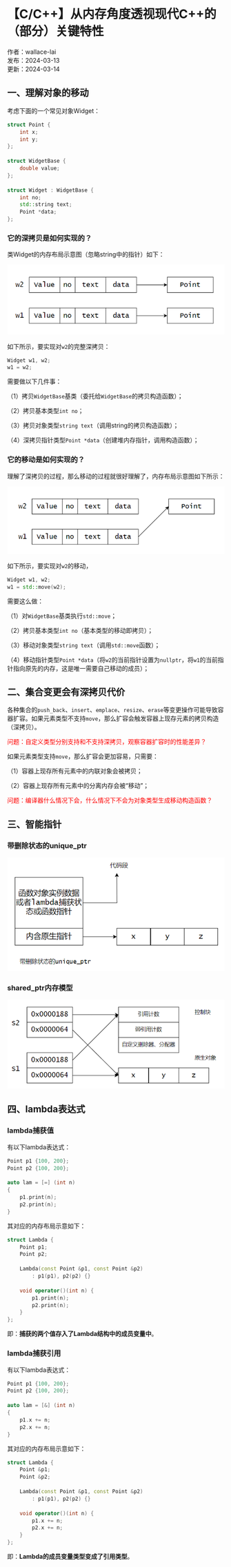 # 【C/C++】从内存角度透视现代C++的（部分）关键特性

作者：wallace-lai </br>
发布：2024-03-13 </br>
更新：2024-03-14 </br>

## 一、理解对象的移动

考虑下面的一个常见对象Widget：

```cpp
struct Point {
    int x;
    int y;
};

struct WidgetBase {
    double value;
};

struct Widget : WidgetBase {
    int no;
    std::string text;
    Point *data;
};
```

### 它的深拷贝是如何实现的？

类Widget的内存布局示意图（忽略string中的指针）如下：

![Widget内存布局1](../media/images/Language/cpp-modern-features0.png)

如下所示，要实现对`w2`的完整深拷贝：

```cpp
Widget w1, w2;
w1 = w2;
```

需要做以下几件事：

（1）拷贝`WidgetBase`基类（委托给`WidgetBase`的拷贝构造函数）；

（2）拷贝基本类型`int no`；

（3）拷贝对象类型`string text`（调用string的拷贝构造函数）；

（4）深拷贝指针类型`Point *data`（创建堆内存指针，调用构造函数）；


### 它的移动是如何实现的？

理解了深拷贝的过程，那么移动的过程就很好理解了，内存布局示意图如下所示：

![Widget内存布局2](../media/images/Language/cpp-modern-features1.png)

如下所示，要实现对`w2`的移动，

```cpp
Widget w1, w2;
w1 = std::move(w2);
```

需要这么做：

（1）对`WidgetBase`基类执行`std::move`；

（2）拷贝基本类型`int no`（基本类型的移动即拷贝）；

（3）移动对象类型`string text`（调用`std::move`函数）；

（4）移动指针类型`Point *data`（将`w2`的当前指针设置为`nullptr`，将`w1`的当前指针指向原先的内存，这是唯一需要自己移动的成员）；

## 二、集合变更会有深拷贝代价

各种集合的`push_back`、`insert`、`emplace`、`resize`、`erase`等变更操作可能导致容器扩容。如果元素类型不支持`move`，那么扩容会触发容器上现存元素的拷贝构造（深拷贝）。

<p style="color: red;">问题：自定义类型分别支持和不支持深拷贝，观察容器扩容时的性能差异？</p>

如果元素类型支持`move`，那么扩容会更加容易，只需要：

（1）容器上现存所有元素中的内联对象会被拷贝；

（2）容器上现存所有元素中的分离内存会被“移动”；

<p style="color: red;">问题：编译器什么情况下会，什么情况下不会为对象类型生成移动构造函数？</p>

## 三、智能指针

### 带删除状态的unique_ptr

![unique_ptr内存模型](../media/images/Language/cpp-modern-features2.png)

### shared_ptr内存模型

![共享指针内存模型](../media/images/Language/cpp-modern-features3.png)


## 四、lambda表达式

### lambda捕获值

有以下lambda表达式：

```cpp
Point p1 {100, 200};
Point p2 {100, 200};

auto lam = [=] (int n)
{
    p1.print(n);
    p2.print(n);
}
```

其对应的内存布局示意如下：

```cpp
struct Lambda {
    Point p1;
    Point p2;

    Lambda(const Point &p1, const Point &p2)
        : p1(p1), p2(p2) {}
    
    void operator()(int n) {
        p1.print(n);
        p2.print(n);
    }
};
```

即：**捕获的两个值存入了Lambda结构中的成员变量中**。

### lambda捕获引用

有以下lambda表达式：

```cpp
Point p1 {100, 200};
Point p2 {100, 200};

auto lam = [&] (int n)
{
    p1.x += n;
    p2.x += n;
}
```

其对应的内存布局示意如下：

```cpp
struct Lambda {
    Point &p1;
    Point &p2;

    Lambda(const Point &p1, const Point &p2)
        : p1(p1), p2(p2) {}
    
    void operator()(int n) {
        p1.x += n;
        p2.x += n;
    }
};
```

即：**Lambda的成员变量类型变成了引用类型**。
